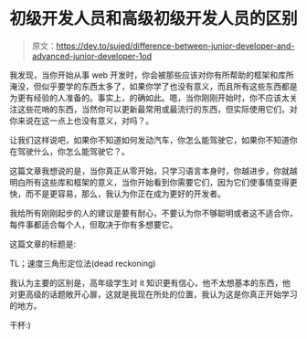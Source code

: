 # 初级开发人员和高级初级开发人员的区别

> 原文：<https://dev.to/sujed/difference-between-junior-developer-and-advanced-junior-developer-1od>

我发现，当你开始从事 web 开发时，你会被那些应该对你有所帮助的框架和库所淹没，但似乎要学的东西太多了，如果你学了也没有意义，而且所有这些东西都是为更有经验的人准备的。事实上，的确如此。嗯，当你刚刚开始时，你不应该太关注这些花哨的东西，当然你可以更新最常用或最流行的东西，但实际使用它们，对你来说在这一点上也没有意义，对吗？。

让我们这样说吧，如果你不知道如何发动汽车，你怎么能驾驶它，如果你不知道你在驾驶什么，你怎么能驾驶它？。

这篇文章我想说的是，当你真正从零开始，只学习语言本身时，你越进步，你就越明白所有这些库和框架的意义，当你开始看到你需要它们，因为它们使事情变得更快，而不是更容易，那么，我认为你正在成为更好的开发者。

我给所有刚刚起步的人的建议是要有耐心，不要认为你不够聪明或者这不适合你，每件事都适合每个人，但取决于你有多想要它。

这篇文章的标题是:

TL；速度三角形定位法(dead reckoning)

我认为主要的区别是，高年级学生对 it 知识更有信心，他不太想基本的东西，他对更高级的话题敞开心扉，这就是我现在所处的位置，我认为这是你真正开始学习的地方。

干杯:)